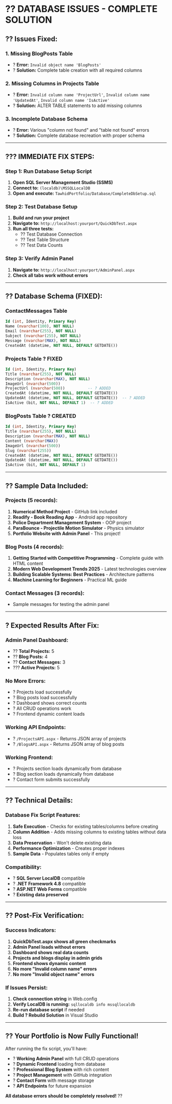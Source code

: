 # ?? DATABASE ISSUES - COMPLETE SOLUTION

## ?? **Issues Fixed:**

### **1. Missing BlogPosts Table**
- ? **Error:** `Invalid object name 'BlogPosts'`
- ? **Solution:** Complete table creation with all required columns

### **2. Missing Columns in Projects Table**
- ? **Error:** `Invalid column name 'ProjectUrl'`, `Invalid column name 'UpdatedAt'`, `Invalid column name 'IsActive'`
- ? **Solution:** ALTER TABLE statements to add missing columns

### **3. Incomplete Database Schema**
- ? **Error:** Various "column not found" and "table not found" errors
- ? **Solution:** Complete database recreation with proper schema

---

## ??? **IMMEDIATE FIX STEPS:**

### **Step 1: Run Database Setup Script**
1. **Open SQL Server Management Studio (SSMS)**
2. **Connect to:** `(localdb)\MSSQLLocalDB`
3. **Open and execute:** `TawhidPortfolio/Database/CompleteDbSetup.sql`

### **Step 2: Test Database Setup**
1. **Build and run your project**
2. **Navigate to:** `http://localhost:yourport/QuickDbTest.aspx`
3. **Run all three tests:**
   - ?? Test Database Connection
   - ?? Test Table Structure  
   - ?? Test Data Counts

### **Step 3: Verify Admin Panel**
1. **Navigate to:** `http://localhost:yourport/AdminPanel.aspx`
2. **Check all tabs work without errors**

---

## ?? **Database Schema (FIXED):**

### **ContactMessages Table**
```sql
Id (int, Identity, Primary Key)
Name (nvarchar(100), NOT NULL)
Email (nvarchar(255), NOT NULL)
Subject (nvarchar(255), NOT NULL)
Message (nvarchar(MAX), NOT NULL)
CreatedAt (datetime, NOT NULL, DEFAULT GETDATE())
```

### **Projects Table** ? **FIXED**
```sql
Id (int, Identity, Primary Key)
Title (nvarchar(255), NOT NULL)
Description (nvarchar(MAX), NOT NULL)
ImageUrl (nvarchar(500))
ProjectUrl (nvarchar(500))          -- ? ADDED
CreatedAt (datetime, NOT NULL, DEFAULT GETDATE())
UpdatedAt (datetime, NOT NULL, DEFAULT GETDATE())  -- ? ADDED
IsActive (bit, NOT NULL, DEFAULT 1)  -- ? ADDED
```

### **BlogPosts Table** ? **CREATED**
```sql
Id (int, Identity, Primary Key)
Title (nvarchar(255), NOT NULL)
Description (nvarchar(MAX), NOT NULL)
Content (nvarchar(MAX))
ImageUrl (nvarchar(500))
Slug (nvarchar(255))
CreatedAt (datetime, NOT NULL, DEFAULT GETDATE())
UpdatedAt (datetime, NOT NULL, DEFAULT GETDATE())
IsActive (bit, NOT NULL, DEFAULT 1)
```

---

## ?? **Sample Data Included:**

### **Projects (5 records):**
1. **Numerical Method Project** - GitHub link included
2. **Readify - Book Reading App** - Android app repository
3. **Police Department Management System** - OOP project
4. **ParaBounce - Projectile Motion Simulator** - Physics simulator
5. **Portfolio Website with Admin Panel** - This project!

### **Blog Posts (4 records):**
1. **Getting Started with Competitive Programming** - Complete guide with HTML content
2. **Modern Web Development Trends 2025** - Latest technologies overview
3. **Building Scalable Systems: Best Practices** - Architecture patterns
4. **Machine Learning for Beginners** - Practical ML guide

### **Contact Messages (3 records):**
- Sample messages for testing the admin panel

---

## ? **Expected Results After Fix:**

### **Admin Panel Dashboard:**
- ?? **Total Projects:** 5
- ?? **Blog Posts:** 4
- ?? **Contact Messages:** 3
- ??? **Active Projects:** 5

### **No More Errors:**
- ? Projects load successfully
- ? Blog posts load successfully  
- ? Dashboard shows correct counts
- ? All CRUD operations work
- ? Frontend dynamic content loads

### **Working API Endpoints:**
- ? `/ProjectsAPI.aspx` - Returns JSON array of projects
- ? `/BlogsAPI.aspx` - Returns JSON array of blog posts

### **Working Frontend:**
- ? Projects section loads dynamically from database
- ? Blog section loads dynamically from database
- ? Contact form submits successfully

---

## ?? **Technical Details:**

### **Database Fix Script Features:**
1. **Safe Execution** - Checks for existing tables/columns before creating
2. **Column Addition** - Adds missing columns to existing tables without data loss
3. **Data Preservation** - Won't delete existing data
4. **Performance Optimization** - Creates proper indexes
5. **Sample Data** - Populates tables only if empty

### **Compatibility:**
- ? **SQL Server LocalDB** compatible
- ? **.NET Framework 4.8** compatible
- ? **ASP.NET Web Forms** compatible
- ? **Existing data preserved**

---

## ?? **Post-Fix Verification:**

### **Success Indicators:**
1. **QuickDbTest.aspx shows all green checkmarks**
2. **Admin Panel loads without errors**
3. **Dashboard shows real data counts**
4. **Projects and blogs display in admin grids**
5. **Frontend shows dynamic content**
6. **No more "Invalid column name" errors**
7. **No more "Invalid object name" errors**

### **If Issues Persist:**
1. **Check connection string** in Web.config
2. **Verify LocalDB is running:** `sqllocaldb info mssqllocaldb`
3. **Re-run database script** if needed
4. **Build ? Rebuild Solution** in Visual Studio

---

## ?? **Your Portfolio is Now Fully Functional!**

After running the fix script, you'll have:
- ? **Working Admin Panel** with full CRUD operations
- ? **Dynamic Frontend** loading from database
- ? **Professional Blog System** with rich content
- ? **Project Management** with GitHub integration
- ? **Contact Form** with message storage
- ? **API Endpoints** for future expansion

**All database errors should be completely resolved!** ??